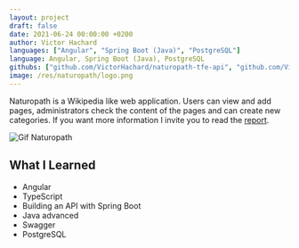 ```yaml
---
layout: project
draft: false
date: 2021-06-24 00:00:00 +0200
author: Victor Hachard
languages: ["Angular", "Spring Boot (Java)", "PostgreSQL"]
language: Angular, Spring Boot (Java), PostgreSQL
githubs: ["github.com/VictorHachard/naturopath-tfe-api", "github.com/VictorHachard/naturopath-tfe-application"]
image: /res/naturopath/logo.png
---
```


Naturopath is a Wikipedia like web application. Users can view and add pages, administrators check the content of the pages and can create new categories. If you want more information I invite you to read the [report](https://github.com/VictorHachard/naturopath-tfe-application/blob/master/naturopath.pdf).

![Gif Naturopath]({{site.baseurl}}/res/naturopath/sample.gif)

## What I Learned

- Angular
- TypeScript
- Building an API with Spring Boot
- Java advanced
- Swagger
- PostgreSQL
